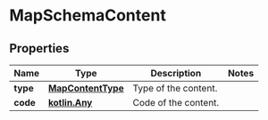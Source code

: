 
# MapSchemaContent

## Properties
Name | Type | Description | Notes
------------ | ------------- | ------------- | -------------
**type** | [**MapContentType**](MapContentType.md) | Type of the content. | 
**code** | [**kotlin.Any**](.md) | Code of the content. | 



